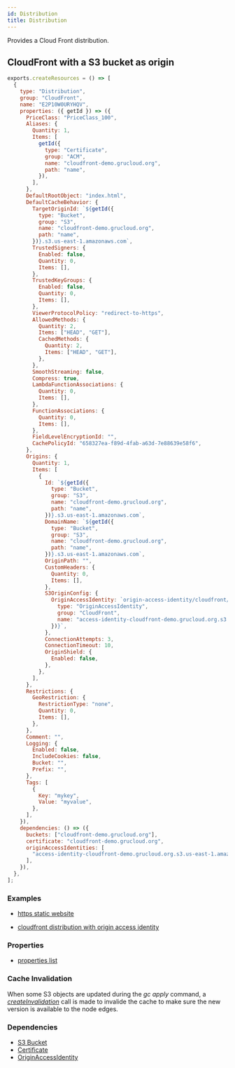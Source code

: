 ```yaml
---
id: Distribution
title: Distribution
---
```


Provides a Cloud Front distribution.

## CloudFront with a S3 bucket as origin

```js
exports.createResources = () => [
  {
    type: "Distribution",
    group: "CloudFront",
    name: "E2P10W0URYHQV",
    properties: ({ getId }) => ({
      PriceClass: "PriceClass_100",
      Aliases: {
        Quantity: 1,
        Items: [
          getId({
            type: "Certificate",
            group: "ACM",
            name: "cloudfront-demo.grucloud.org",
            path: "name",
          }),
        ],
      },
      DefaultRootObject: "index.html",
      DefaultCacheBehavior: {
        TargetOriginId: `${getId({
          type: "Bucket",
          group: "S3",
          name: "cloudfront-demo.grucloud.org",
          path: "name",
        })}.s3.us-east-1.amazonaws.com`,
        TrustedSigners: {
          Enabled: false,
          Quantity: 0,
          Items: [],
        },
        TrustedKeyGroups: {
          Enabled: false,
          Quantity: 0,
          Items: [],
        },
        ViewerProtocolPolicy: "redirect-to-https",
        AllowedMethods: {
          Quantity: 2,
          Items: ["HEAD", "GET"],
          CachedMethods: {
            Quantity: 2,
            Items: ["HEAD", "GET"],
          },
        },
        SmoothStreaming: false,
        Compress: true,
        LambdaFunctionAssociations: {
          Quantity: 0,
          Items: [],
        },
        FunctionAssociations: {
          Quantity: 0,
          Items: [],
        },
        FieldLevelEncryptionId: "",
        CachePolicyId: "658327ea-f89d-4fab-a63d-7e88639e58f6",
      },
      Origins: {
        Quantity: 1,
        Items: [
          {
            Id: `${getId({
              type: "Bucket",
              group: "S3",
              name: "cloudfront-demo.grucloud.org",
              path: "name",
            })}.s3.us-east-1.amazonaws.com`,
            DomainName: `${getId({
              type: "Bucket",
              group: "S3",
              name: "cloudfront-demo.grucloud.org",
              path: "name",
            })}.s3.us-east-1.amazonaws.com`,
            OriginPath: "",
            CustomHeaders: {
              Quantity: 0,
              Items: [],
            },
            S3OriginConfig: {
              OriginAccessIdentity: `origin-access-identity/cloudfront/${getId({
                type: "OriginAccessIdentity",
                group: "CloudFront",
                name: "access-identity-cloudfront-demo.grucloud.org.s3.us-east-1.amazonaws.com",
              })}`,
            },
            ConnectionAttempts: 3,
            ConnectionTimeout: 10,
            OriginShield: {
              Enabled: false,
            },
          },
        ],
      },
      Restrictions: {
        GeoRestriction: {
          RestrictionType: "none",
          Quantity: 0,
          Items: [],
        },
      },
      Comment: "",
      Logging: {
        Enabled: false,
        IncludeCookies: false,
        Bucket: "",
        Prefix: "",
      },
      Tags: [
        {
          Key: "mykey",
          Value: "myvalue",
        },
      ],
    }),
    dependencies: () => ({
      buckets: ["cloudfront-demo.grucloud.org"],
      certificate: "cloudfront-demo.grucloud.org",
      originAccessIdentities: [
        "access-identity-cloudfront-demo.grucloud.org.s3.us-east-1.amazonaws.com",
      ],
    }),
  },
];
```

### Examples

- [https static website ](https://github.com/grucloud/grucloud/blob/main/examples/aws/website-https/resources.js)

- [cloudfront distribution with origin access identity](https://github.com/grucloud/grucloud/blob/main/examples/aws/CloudFront/cloudfront-distribution/resources.js)

### Properties

- [properties list](https://docs.aws.amazon.com/AWSJavaScriptSDK/latest/AWS/CloudFront.html#createDistributionWithTags-property)

### Cache Invalidation

When some S3 objects are updated during the _gc apply_ command, a [_createInvalidation_](https://docs.aws.amazon.com/AWSJavaScriptSDK/latest/AWS/CloudFront.html#createInvalidation-property) call is made to invalide the cache to make sure the new version is available to the node edges.

### Dependencies

- [S3 Bucket](../S3/Bucket.md)
- [Certificate](../ACM/Certificate.md)
- [OriginAccessIdentity](./OriginAccessIdentity.md)
